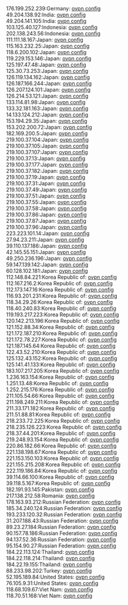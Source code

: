 176.199.252.239:Germany: [ovpn config](vpn/176_199_252_239.ovpn)  
49.204.138.92:India: [ovpn config](vpn/49_204_138_92.ovpn)  
49.204.141.105:India: [ovpn config](vpn/49_204_141_105.ovpn)  
103.125.40.127:Indonesia: [ovpn config](vpn/103_125_40_127.ovpn)  
202.138.243.56:Indonesia: [ovpn config](vpn/202_138_243_56.ovpn)  
111.111.18.167:Japan: [ovpn config](vpn/111_111_18_167.ovpn)  
115.163.232.25:Japan: [ovpn config](vpn/115_163_232_25.ovpn)  
118.6.200.102:Japan: [ovpn config](vpn/118_6_200_102.ovpn)  
119.229.153.146:Japan: [ovpn config](vpn/119_229_153_146.ovpn)  
125.197.47.48:Japan: [ovpn config](vpn/125_197_47_48.ovpn)  
125.30.73.253:Japan: [ovpn config](vpn/125_30_73_253.ovpn)  
126.119.134.162:Japan: [ovpn config](vpn/126_119_134_162.ovpn)  
126.187.166.244:Japan: [ovpn config](vpn/126_187_166_244.ovpn)  
126.207.124.101:Japan: [ovpn config](vpn/126_207_124_101.ovpn)  
126.214.53.121:Japan: [ovpn config](vpn/126_214_53_121.ovpn)  
133.114.81.98:Japan: [ovpn config](vpn/133_114_81_98.ovpn)  
133.32.181.163:Japan: [ovpn config](vpn/133_32_181_163.ovpn)  
14.133.124.212:Japan: [ovpn config](vpn/14_133_124_212.ovpn)  
153.194.29.35:Japan: [ovpn config](vpn/153_194_29_35.ovpn)  
153.202.200.72:Japan: [ovpn config](vpn/153_202_200_72.ovpn)  
182.169.200.5:Japan: [ovpn config](vpn/182_169_200_5.ovpn)  
219.100.37.104:Japan: [ovpn config](vpn/219_100_37_104.ovpn)  
219.100.37.105:Japan: [ovpn config](vpn/219_100_37_105.ovpn)  
219.100.37.107:Japan: [ovpn config](vpn/219_100_37_107.ovpn)  
219.100.37.13:Japan: [ovpn config](vpn/219_100_37_13.ovpn)  
219.100.37.177:Japan: [ovpn config](vpn/219_100_37_177.ovpn)  
219.100.37.182:Japan: [ovpn config](vpn/219_100_37_182.ovpn)  
219.100.37.19:Japan: [ovpn config](vpn/219_100_37_19.ovpn)  
219.100.37.31:Japan: [ovpn config](vpn/219_100_37_31.ovpn)  
219.100.37.49:Japan: [ovpn config](vpn/219_100_37_49.ovpn)  
219.100.37.51:Japan: [ovpn config](vpn/219_100_37_51.ovpn)  
219.100.37.55:Japan: [ovpn config](vpn/219_100_37_55.ovpn)  
219.100.37.58:Japan: [ovpn config](vpn/219_100_37_58.ovpn)  
219.100.37.86:Japan: [ovpn config](vpn/219_100_37_86.ovpn)  
219.100.37.87:Japan: [ovpn config](vpn/219_100_37_87.ovpn)  
219.100.37.96:Japan: [ovpn config](vpn/219_100_37_96.ovpn)  
223.223.101.14:Japan: [ovpn config](vpn/223_223_101_14.ovpn)  
27.94.23.211:Japan: [ovpn config](vpn/27_94_23_211.ovpn)  
39.110.137.186:Japan: [ovpn config](vpn/39_110_137_186.ovpn)  
42.145.55.151:Japan: [ovpn config](vpn/42_145_55_151.ovpn)  
49.250.236.196:Japan: [ovpn config](vpn/49_250_236_196.ovpn)  
59.147.139.142:Japan: [ovpn config](vpn/59_147_139_142.ovpn)  
60.128.102.181:Japan: [ovpn config](vpn/60_128_102_181.ovpn)  
112.148.84.221:Korea Republic of: [ovpn config](vpn/112_148_84_221.ovpn)  
112.167.216.2:Korea Republic of: [ovpn config](vpn/112_167_216_2.ovpn)  
112.173.147.16:Korea Republic of: [ovpn config](vpn/112_173_147_16.ovpn)  
116.93.201.231:Korea Republic of: [ovpn config](vpn/116_93_201_231.ovpn)  
118.34.29.26:Korea Republic of: [ovpn config](vpn/118_34_29_26.ovpn)  
118.40.240.83:Korea Republic of: [ovpn config](vpn/118_40_240_83.ovpn)  
119.193.217.223:Korea Republic of: [ovpn config](vpn/119_193_217_223.ovpn)  
120.142.213.196:Korea Republic of: [ovpn config](vpn/120_142_213_196.ovpn)  
121.152.88.34:Korea Republic of: [ovpn config](vpn/121_152_88_34.ovpn)  
121.172.187.210:Korea Republic of: [ovpn config](vpn/121_172_187_210.ovpn)  
121.172.78.227:Korea Republic of: [ovpn config](vpn/121_172_78_227.ovpn)  
121.187.145.64:Korea Republic of: [ovpn config](vpn/121_187_145_64.ovpn)  
122.43.52.210:Korea Republic of: [ovpn config](vpn/122_43_52_210.ovpn)  
125.132.43.152:Korea Republic of: [ovpn config](vpn/125_132_43_152.ovpn)  
125.141.41.133:Korea Republic of: [ovpn config](vpn/125_141_41_133.ovpn)  
183.107.217.205:Korea Republic of: [ovpn config](vpn/183_107_217_205.ovpn)  
1.236.163.154:Korea Republic of: [ovpn config](vpn/1_236_163_154.ovpn)  
1.251.13.48:Korea Republic of: [ovpn config](vpn/1_251_13_48.ovpn)  
1.252.215.176:Korea Republic of: [ovpn config](vpn/1_252_215_176.ovpn)  
211.105.54.66:Korea Republic of: [ovpn config](vpn/211_105_54_66.ovpn)  
211.198.249.211:Korea Republic of: [ovpn config](vpn/211_198_249_211.ovpn)  
211.33.171.182:Korea Republic of: [ovpn config](vpn/211_33_171_182.ovpn)  
211.51.88.81:Korea Republic of: [ovpn config](vpn/211_51_88_81.ovpn)  
218.233.72.225:Korea Republic of: [ovpn config](vpn/218_233_72_225.ovpn)  
218.235.126.223:Korea Republic of: [ovpn config](vpn/218_235_126_223.ovpn)  
218.37.44.201:Korea Republic of: [ovpn config](vpn/218_37_44_201.ovpn)  
219.248.93.154:Korea Republic of: [ovpn config](vpn/219_248_93_154.ovpn)  
220.86.182.66:Korea Republic of: [ovpn config](vpn/220_86_182_66.ovpn)  
221.138.198.67:Korea Republic of: [ovpn config](vpn/221_138_198_67.ovpn)  
221.153.150.103:Korea Republic of: [ovpn config](vpn/221_153_150_103.ovpn)  
221.155.215.208:Korea Republic of: [ovpn config](vpn/221_155_215_208.ovpn)  
222.119.186.84:Korea Republic of: [ovpn config](vpn/222_119_186_84.ovpn)  
39.114.66.100:Korea Republic of: [ovpn config](vpn/39_114_66_100.ovpn)  
39.118.5.167:Korea Republic of: [ovpn config](vpn/39_118_5_167.ovpn)  
182.191.93.145:Pakistan: [ovpn config](vpn/182_191_93_145.ovpn)  
217.138.212.58:Romania: [ovpn config](vpn/217_138_212_58.ovpn)  
178.163.93.212:Russian Federation: [ovpn config](vpn/178_163_93_212.ovpn)  
185.34.240.124:Russian Federation: [ovpn config](vpn/185_34_240_124.ovpn)  
193.233.120.32:Russian Federation: [ovpn config](vpn/193_233_120_32.ovpn)  
31.207.188.43:Russian Federation: [ovpn config](vpn/31_207_188_43.ovpn)  
89.23.27.184:Russian Federation: [ovpn config](vpn/89_23_27_184.ovpn)  
90.157.78.186:Russian Federation: [ovpn config](vpn/90_157_78_186.ovpn)  
94.137.52.36:Russian Federation: [ovpn config](vpn/94_137_52_36.ovpn)  
95.154.90.27:Russian Federation: [ovpn config](vpn/95_154_90_27.ovpn)  
184.22.113.124:Thailand: [ovpn config](vpn/184_22_113_124.ovpn)  
184.22.118.214:Thailand: [ovpn config](vpn/184_22_118_214.ovpn)  
184.22.19.155:Thailand: [ovpn config](vpn/184_22_19_155.ovpn)  
88.233.98.202:Turkey: [ovpn config](vpn/88_233_98_202.ovpn)  
52.195.189.84:United States: [ovpn config](vpn/52_195_189_84.ovpn)  
76.105.9.31:United States: [ovpn config](vpn/76_105_9_31.ovpn)  
118.68.109.67:Viet Nam: [ovpn config](vpn/118_68_109_67.ovpn)  
118.70.51.168:Viet Nam: [ovpn config](vpn/118_70_51_168.ovpn)  
